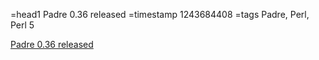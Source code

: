 =head1 Padre 0.36 released
=timestamp 1243684408
=tags Padre, Perl, Perl 5

<a href="http://it.toolbox.com/blogs/unix-sysadmin/padre-036-released-31932">Padre 0.36 released</a>

